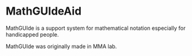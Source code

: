 MathGUIdeAid
============

MathGUIde is a support system for mathematical notation especially for handicapped people.

MathGUIde was originally made in MMA lab.
